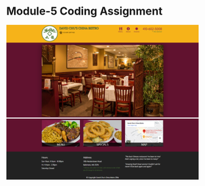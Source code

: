 # Module-5 Coding Assignment


<img src="https://github.com/Srivastava-Ankit-LPU/Coursera-assignments/blob/main/html-css-java/assignments/module-5%20solution/Module%205a.png">
<img src="https://github.com/Srivastava-Ankit-LPU/Coursera-assignments/blob/main/html-css-java/assignments/module-5%20solution/Module-5b.PNG">

